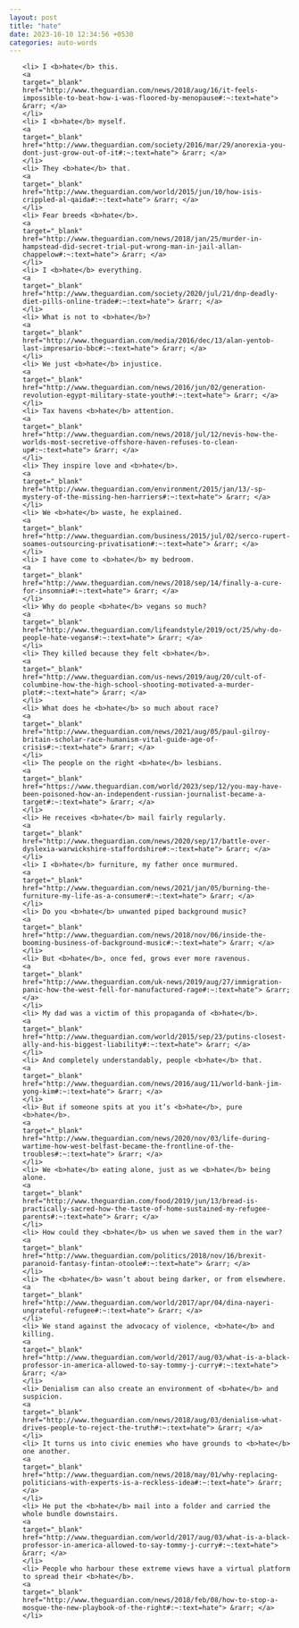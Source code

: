 ```yaml
---
layout: post
title: "hate"
date: 2023-10-10 12:34:56 +0530
categories: auto-words
---
```

<ol>

    <li> I <b>hate</b> this.
    <a 
    target="_blank" 
    href="http://www.theguardian.com/news/2018/aug/16/it-feels-impossible-to-beat-how-i-was-floored-by-menopause#:~:text=hate"> &rarr; </a>
    </li>
    <li> I <b>hate</b> myself.
    <a 
    target="_blank" 
    href="http://www.theguardian.com/society/2016/mar/29/anorexia-you-dont-just-grow-out-of-it#:~:text=hate"> &rarr; </a>
    </li>
    <li> They <b>hate</b> that.
    <a 
    target="_blank" 
    href="http://www.theguardian.com/world/2015/jun/10/how-isis-crippled-al-qaida#:~:text=hate"> &rarr; </a>
    </li>
    <li> Fear breeds <b>hate</b>.
    <a 
    target="_blank" 
    href="http://www.theguardian.com/news/2018/jan/25/murder-in-hampstead-did-secret-trial-put-wrong-man-in-jail-allan-chappelow#:~:text=hate"> &rarr; </a>
    </li>
    <li> I <b>hate</b> everything.
    <a 
    target="_blank" 
    href="http://www.theguardian.com/society/2020/jul/21/dnp-deadly-diet-pills-online-trade#:~:text=hate"> &rarr; </a>
    </li>
    <li> What is not to <b>hate</b>?
    <a 
    target="_blank" 
    href="http://www.theguardian.com/media/2016/dec/13/alan-yentob-last-impresario-bbc#:~:text=hate"> &rarr; </a>
    </li>
    <li> We just <b>hate</b> injustice.
    <a 
    target="_blank" 
    href="http://www.theguardian.com/news/2016/jun/02/generation-revolution-egypt-military-state-youth#:~:text=hate"> &rarr; </a>
    </li>
    <li> Tax havens <b>hate</b> attention.
    <a 
    target="_blank" 
    href="http://www.theguardian.com/news/2018/jul/12/nevis-how-the-worlds-most-secretive-offshore-haven-refuses-to-clean-up#:~:text=hate"> &rarr; </a>
    </li>
    <li> They inspire love and <b>hate</b>.
    <a 
    target="_blank" 
    href="http://www.theguardian.com/environment/2015/jan/13/-sp-mystery-of-the-missing-hen-harriers#:~:text=hate"> &rarr; </a>
    </li>
    <li> We <b>hate</b> waste, he explained.
    <a 
    target="_blank" 
    href="http://www.theguardian.com/business/2015/jul/02/serco-rupert-soames-outsourcing-privatisation#:~:text=hate"> &rarr; </a>
    </li>
    <li> I have come to <b>hate</b> my bedroom.
    <a 
    target="_blank" 
    href="http://www.theguardian.com/news/2018/sep/14/finally-a-cure-for-insomnia#:~:text=hate"> &rarr; </a>
    </li>
    <li> Why do people <b>hate</b> vegans so much?
    <a 
    target="_blank" 
    href="http://www.theguardian.com/lifeandstyle/2019/oct/25/why-do-people-hate-vegans#:~:text=hate"> &rarr; </a>
    </li>
    <li> They killed because they felt <b>hate</b>.
    <a 
    target="_blank" 
    href="http://www.theguardian.com/us-news/2019/aug/20/cult-of-columbine-how-the-high-school-shooting-motivated-a-murder-plot#:~:text=hate"> &rarr; </a>
    </li>
    <li> What does he <b>hate</b> so much about race?
    <a 
    target="_blank" 
    href="http://www.theguardian.com/news/2021/aug/05/paul-gilroy-britain-scholar-race-humanism-vital-guide-age-of-crisis#:~:text=hate"> &rarr; </a>
    </li>
    <li> The people on the right <b>hate</b> lesbians.
    <a 
    target="_blank" 
    href="https://www.theguardian.com/world/2023/sep/12/you-may-have-been-poisoned-how-an-independent-russian-journalist-became-a-target#:~:text=hate"> &rarr; </a>
    </li>
    <li> He receives <b>hate</b> mail fairly regularly.
    <a 
    target="_blank" 
    href="http://www.theguardian.com/news/2020/sep/17/battle-over-dyslexia-warwickshire-staffordshire#:~:text=hate"> &rarr; </a>
    </li>
    <li> I <b>hate</b> furniture, my father once murmured.
    <a 
    target="_blank" 
    href="http://www.theguardian.com/news/2021/jan/05/burning-the-furniture-my-life-as-a-consumer#:~:text=hate"> &rarr; </a>
    </li>
    <li> Do you <b>hate</b> unwanted piped background music?
    <a 
    target="_blank" 
    href="http://www.theguardian.com/news/2018/nov/06/inside-the-booming-business-of-background-music#:~:text=hate"> &rarr; </a>
    </li>
    <li> But <b>hate</b>, once fed, grows ever more ravenous.
    <a 
    target="_blank" 
    href="http://www.theguardian.com/uk-news/2019/aug/27/immigration-panic-how-the-west-fell-for-manufactured-rage#:~:text=hate"> &rarr; </a>
    </li>
    <li> My dad was a victim of this propaganda of <b>hate</b>.
    <a 
    target="_blank" 
    href="http://www.theguardian.com/world/2015/sep/23/putins-closest-ally-and-his-biggest-liability#:~:text=hate"> &rarr; </a>
    </li>
    <li> And completely understandably, people <b>hate</b> that.
    <a 
    target="_blank" 
    href="http://www.theguardian.com/news/2016/aug/11/world-bank-jim-yong-kim#:~:text=hate"> &rarr; </a>
    </li>
    <li> But if someone spits at you it’s <b>hate</b>, pure <b>hate</b>.
    <a 
    target="_blank" 
    href="http://www.theguardian.com/news/2020/nov/03/life-during-wartime-how-west-belfast-became-the-frontline-of-the-troubles#:~:text=hate"> &rarr; </a>
    </li>
    <li> We <b>hate</b> eating alone, just as we <b>hate</b> being alone.
    <a 
    target="_blank" 
    href="http://www.theguardian.com/food/2019/jun/13/bread-is-practically-sacred-how-the-taste-of-home-sustained-my-refugee-parents#:~:text=hate"> &rarr; </a>
    </li>
    <li> How could they <b>hate</b> us when we saved them in the war?
    <a 
    target="_blank" 
    href="http://www.theguardian.com/politics/2018/nov/16/brexit-paranoid-fantasy-fintan-otoole#:~:text=hate"> &rarr; </a>
    </li>
    <li> The <b>hate</b> wasn’t about being darker, or from elsewhere.
    <a 
    target="_blank" 
    href="http://www.theguardian.com/world/2017/apr/04/dina-nayeri-ungrateful-refugee#:~:text=hate"> &rarr; </a>
    </li>
    <li> We stand against the advocacy of violence, <b>hate</b> and killing.
    <a 
    target="_blank" 
    href="http://www.theguardian.com/world/2017/aug/03/what-is-a-black-professor-in-america-allowed-to-say-tommy-j-curry#:~:text=hate"> &rarr; </a>
    </li>
    <li> Denialism can also create an environment of <b>hate</b> and suspicion.
    <a 
    target="_blank" 
    href="http://www.theguardian.com/news/2018/aug/03/denialism-what-drives-people-to-reject-the-truth#:~:text=hate"> &rarr; </a>
    </li>
    <li> It turns us into civic enemies who have grounds to <b>hate</b> one another.
    <a 
    target="_blank" 
    href="http://www.theguardian.com/news/2018/may/01/why-replacing-politicians-with-experts-is-a-reckless-idea#:~:text=hate"> &rarr; </a>
    </li>
    <li> He put the <b>hate</b> mail into a folder and carried the whole bundle downstairs.
    <a 
    target="_blank" 
    href="http://www.theguardian.com/world/2017/aug/03/what-is-a-black-professor-in-america-allowed-to-say-tommy-j-curry#:~:text=hate"> &rarr; </a>
    </li>
    <li> People who harbour these extreme views have a virtual platform to spread their <b>hate</b>.
    <a 
    target="_blank" 
    href="http://www.theguardian.com/news/2018/feb/08/how-to-stop-a-mosque-the-new-playbook-of-the-right#:~:text=hate"> &rarr; </a>
    </li>